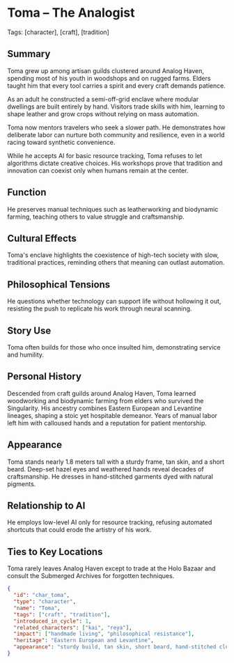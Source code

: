# Toma – The Analogist
Tags: [character], [craft], [tradition]

## Summary
Toma grew up among artisan guilds clustered around Analog Haven, spending most of
his youth in woodshops and on rugged farms. Elders taught him that every tool
carries a spirit and every craft demands patience.

As an adult he constructed a semi-off-grid enclave where modular dwellings are
built entirely by hand. Visitors trade skills with him, learning to shape leather
and grow crops without relying on mass automation.

Toma now mentors travelers who seek a slower path. He demonstrates how deliberate
labor can nurture both community and resilience, even in a world racing toward
synthetic convenience.

While he accepts AI for basic resource tracking, Toma refuses to let algorithms
dictate creative choices. His workshops prove that tradition and innovation can
coexist only when humans remain at the center.

## Function
He preserves manual techniques such as leatherworking and biodynamic farming, teaching others to value struggle and craftsmanship.

## Cultural Effects
Toma's enclave highlights the coexistence of high-tech society with slow, traditional practices, reminding others that meaning can outlast automation.

## Philosophical Tensions
He questions whether technology can support life without hollowing it out, resisting the push to replicate his work through neural scanning.

## Story Use
Toma often builds for those who once insulted him, demonstrating service and humility.

## Personal History
Descended from craft guilds around Analog Haven, Toma learned woodworking and biodynamic farming from elders who survived the Singularity. His ancestry combines Eastern European and Levantine lineages, shaping a stoic yet hospitable demeanor. Years of manual labor left him with calloused hands and a reputation for patient mentorship.

## Appearance
Toma stands nearly 1.8 meters tall with a sturdy frame, tan skin, and a short beard. Deep-set hazel eyes and weathered hands reveal decades of craftsmanship. He dresses in hand-stitched garments dyed with natural pigments.

## Relationship to AI
He employs low-level AI only for resource tracking, refusing automated shortcuts that could erode the artistry of his work.

## Ties to Key Locations
Toma rarely leaves Analog Haven except to trade at the Holo Bazaar and consult the Submerged Archives for forgotten techniques.

```json
{
  "id": "char_toma",
  "type": "character",
  "name": "Toma",
  "tags": ["craft", "tradition"],
  "introduced_in_cycle": 1,
  "related_characters": ["kai", "reya"],
  "impact": ["handmade living", "philosophical resistance"],
  "heritage": "Eastern European and Levantine",
  "appearance": "sturdy build, tan skin, short beard, hand-stitched clothing"
}
```
